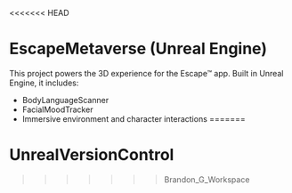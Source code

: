 <<<<<<< HEAD
# EscapeMetaverse (Unreal Engine)

This project powers the 3D experience for the Escape™ app. Built in Unreal Engine, it includes:

- BodyLanguageScanner
- FacialMoodTracker
- Immersive environment and character interactions
=======
# UnrealVersionControl
>>>>>>> Brandon_G_Workspace
